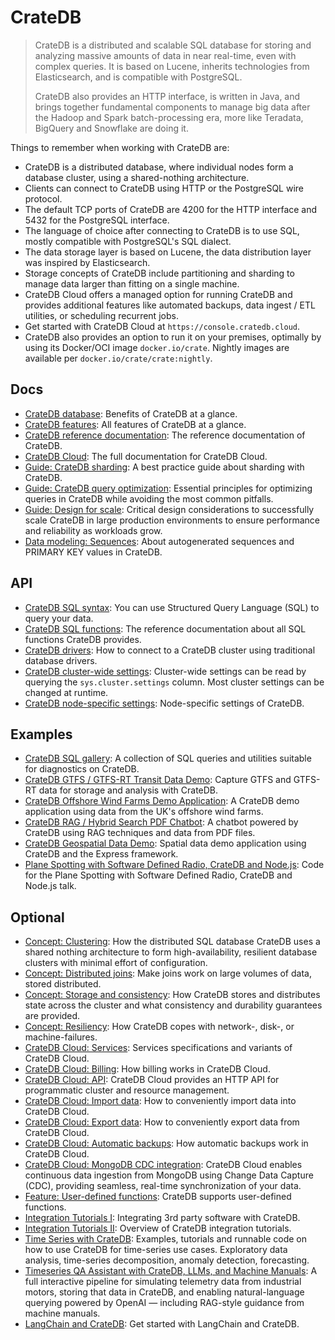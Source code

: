 # CrateDB

> CrateDB is a distributed and scalable SQL database for storing and
> analyzing massive amounts of data in near real-time, even with
> complex queries. It is based on Lucene, inherits technologies from
> Elasticsearch, and is compatible with PostgreSQL.
>
> CrateDB also provides an HTTP interface, is written in Java, and brings
> together fundamental components to manage big data after the Hadoop and
> Spark batch-processing era, more like Teradata, BigQuery and Snowflake
> are doing it.

Things to remember when working with CrateDB are:

- CrateDB is a distributed database, where individual nodes form a database cluster, using a shared-nothing architecture.
- Clients can connect to CrateDB using HTTP or the PostgreSQL wire protocol.
- The default TCP ports of CrateDB are 4200 for the HTTP interface and 5432 for the PostgreSQL interface.
- The language of choice after connecting to CrateDB is to use SQL, mostly compatible with PostgreSQL's SQL dialect.
- The data storage layer is based on Lucene, the data distribution layer was inspired by Elasticsearch.
- Storage concepts of CrateDB include partitioning and sharding to manage data larger than fitting on a single machine.
- CrateDB Cloud offers a managed option for running CrateDB and provides additional features like automated backups, data ingest / ETL utilities, or scheduling recurrent jobs.
- Get started with CrateDB Cloud at `https://console.cratedb.cloud`.
- CrateDB also provides an option to run it on your premises, optimally by using its Docker/OCI image `docker.io/crate`. Nightly images are available per `docker.io/crate/crate:nightly`.

## Docs

- [CrateDB database](https://cratedb.com/docs/guide/_sources/home/index.md.txt): Benefits of CrateDB at a glance.
- [CrateDB features](https://cratedb.com/docs/guide/_sources/feature/index.md.txt): All features of CrateDB at a glance.
- [CrateDB reference documentation](https://cratedb.com/docs/crate/reference/en/latest/_sources/index.rst.txt): The reference documentation of CrateDB.
- [CrateDB Cloud](https://cratedb.com/docs/cloud/en/latest/_sources/index.md.txt): The full documentation for CrateDB Cloud.
- [Guide: CrateDB sharding](https://cratedb.com/docs/guide/_sources/performance/sharding.rst.txt): A best practice guide about sharding with CrateDB.
- [Guide: CrateDB query optimization](https://cratedb.com/docs/guide/_sources/performance/optimization.rst.txt): Essential principles for optimizing queries in CrateDB while avoiding the most common pitfalls.
- [Guide: Design for scale](https://cratedb.com/docs/guide/_sources/performance/scaling.rst.txt): Critical design considerations to successfully scale CrateDB in large production environments to ensure performance and reliability as workloads grow.
- [Data modeling: Sequences](https://cratedb.com/docs/guide/_sources/performance/inserts/sequences.rst.txt): About autogenerated sequences and PRIMARY KEY values in CrateDB.

## API

- [CrateDB SQL syntax](https://cratedb.com/docs/crate/reference/en/latest/_sources/sql/index.rst.txt): You can use Structured Query Language (SQL) to query your data.
- [CrateDB SQL functions](https://cratedb.com/docs/crate/reference/en/latest/_sources/general/builtins/scalar-functions.rst.txt): The reference documentation about all SQL functions CrateDB provides.
- [CrateDB drivers](https://cratedb.com/docs/crate/clients-tools/en/latest/_sources/connect/index.md.txt): How to connect to a CrateDB cluster using traditional database drivers. 
- [CrateDB cluster-wide settings](https://cratedb.com/docs/crate/reference/en/latest/_sources/config/cluster.rst.txt): Cluster-wide settings can be read by querying the `sys.cluster.settings` column. Most cluster settings can be changed at runtime.
- [CrateDB node-specific settings](https://cratedb.com/docs/crate/reference/en/latest/_sources/config/node.rst.txt): Node-specific settings of CrateDB.

## Examples

- [CrateDB SQL gallery](https://github.com/crate/cratedb-toolkit/raw/refs/tags/v0.0.31/cratedb_toolkit/info/library.py): A collection of SQL queries and utilities suitable for diagnostics on CrateDB.
- [CrateDB GTFS / GTFS-RT Transit Data Demo](https://github.com/crate/devrel-gtfs-transit/raw/refs/heads/main/README.md): Capture GTFS and GTFS-RT data for storage and analysis with CrateDB.
- [CrateDB Offshore Wind Farms Demo Application](https://github.com/crate/devrel-offshore-wind-farms-demo/raw/refs/heads/main/README.md): A CrateDB demo application using data from the UK's offshore wind farms.
- [CrateDB RAG / Hybrid Search PDF Chatbot](https://github.com/crate/devrel-pdf-rag-chatbot/raw/refs/heads/main/README.md): A chatbot powered by CrateDB using RAG techniques and data from PDF files.
- [CrateDB Geospatial Data Demo](https://github.com/crate/devrel-shipping-forecast-geo-demo/raw/refs/heads/main/README.md): Spatial data demo application using CrateDB and the Express framework.
- [Plane Spotting with Software Defined Radio, CrateDB and Node.js](https://github.com/crate/devrel-plane-spotting-with-cratedb/raw/refs/heads/main/README.md): Code for the Plane Spotting with Software Defined Radio, CrateDB and Node.js talk.

## Optional

- [Concept: Clustering](https://cratedb.com/docs/crate/reference/en/latest/_sources/concepts/clustering.rst.txt): How the distributed SQL database CrateDB uses a shared nothing architecture to form high-availability, resilient database clusters with minimal effort of configuration.
- [Concept: Distributed joins](https://cratedb.com/docs/crate/reference/en/latest/_sources/concepts/joins.rst.txt): Make joins work on large volumes of data, stored distributed.
- [Concept: Storage and consistency](https://cratedb.com/docs/crate/reference/en/latest/_sources/concepts/storage-consistency.rst.txt): How CrateDB stores and distributes state across the cluster and what consistency and durability guarantees are provided.
- [Concept: Resiliency](https://cratedb.com/docs/crate/reference/en/latest/_sources/concepts/resiliency.rst.txt): How CrateDB copes with network-, disk-, or machine-failures.
- [CrateDB Cloud: Services](https://cratedb.com/docs/cloud/en/latest/_sources/reference/services.md.txt): Services specifications and variants of CrateDB Cloud.
- [CrateDB Cloud: Billing](https://cratedb.com/docs/cloud/en/latest/_sources/organization/billing.md.txt): How billing works in CrateDB Cloud.
- [CrateDB Cloud: API](https://cratedb.com/docs/cloud/en/latest/_sources/organization/api.md.txt): CrateDB Cloud provides an HTTP API for programmatic cluster and resource management.
- [CrateDB Cloud: Import data](https://cratedb.com/docs/cloud/en/latest/_sources/cluster/import.md.txt): How to conveniently import data into CrateDB Cloud.
- [CrateDB Cloud: Export data](https://cratedb.com/docs/cloud/en/latest/_sources/cluster/export.md.txt): How to conveniently export data from CrateDB Cloud.
- [CrateDB Cloud: Automatic backups](https://cratedb.com/docs/cloud/en/latest/_sources/cluster/backups.md.txt): How automatic backups work in CrateDB Cloud.
- [CrateDB Cloud: MongoDB CDC integration](https://cratedb.com/docs/cloud/en/latest/_sources/cluster/integrations/mongo-cdc.md.txt): CrateDB Cloud enables continuous data ingestion from MongoDB using Change Data Capture (CDC), providing seamless, real-time synchronization of your data.
- [Feature: User-defined functions](https://cratedb.com/docs/crate/reference/en/latest/_sources/general/user-defined-functions.rst.txt): CrateDB supports user-defined functions.
- [Integration Tutorials I](https://cratedb.com/docs/guide/_sources/integrate/index.md.txt): Integrating 3rd party software with CrateDB.
- [Integration Tutorials II](https://community.cratedb.com/raw/1015/1): Overview of CrateDB integration tutorials.
- [Time Series with CrateDB](https://github.com/crate/cratedb-examples/raw/refs/heads/main/topic/timeseries/README.md): Examples, tutorials and runnable code on how to use CrateDB for time-series use cases. Exploratory data analysis, time-series decomposition, anomaly detection, forecasting.
- [Timeseries QA Assistant with CrateDB, LLMs, and Machine Manuals](https://github.com/crate/cratedb-examples/raw/refs/heads/main/topic/chatbot/table-augmented-generation/README.md): A full interactive pipeline for simulating telemetry data from industrial motors, storing that data in CrateDB, and enabling natural-language querying powered by OpenAI — including RAG-style guidance from machine manuals.
- [LangChain and CrateDB](https://github.com/crate/cratedb-examples/raw/refs/heads/main/topic/machine-learning/llm-langchain/README.md): Get started with LangChain and CrateDB.
